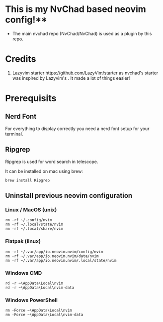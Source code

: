 # This is my NvChad based neovim config!**

- The main nvchad repo (NvChad/NvChad) is used as a plugin by this repo.

# Credits

1) Lazyvim starter https://github.com/LazyVim/starter as nvchad's starter was inspired by Lazyvim's . It made a lot of things easier!

# Prerequisits

## Nerd Font

For everything to display correctly you need a nerd font setup for your terminal.

## Ripgrep

Ripgrep is used for word search in telescope.

It can be installed on mac using brew:
```
brew install Ripgrep
```

## Uninstall previous neovim configuration

### Linux / MacOS (unix)
```
rm -rf ~/.config/nvim
rm -rf ~/.local/state/nvim
rm -rf ~/.local/share/nvim
```

### Flatpak (linux)
```
rm -rf ~/.var/app/io.neovim.nvim/config/nvim
rm -rf ~/.var/app/io.neovim.nvim/data/nvim
rm -rf ~/.var/app/io.neovim.nvim/.local/state/nvim
```

### Windows CMD
```
rd -r ~\AppData\Local\nvim
rd -r ~\AppData\Local\nvim-data
```

### Windows PowerShell
```
rm -Force ~\AppData\Local\nvim
rm -Force ~\AppData\Local\nvim-data
```
